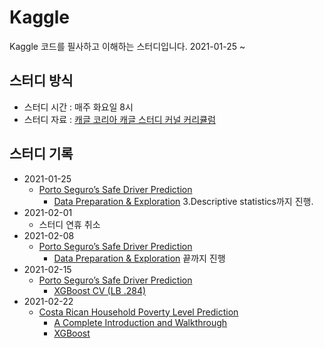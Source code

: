 # Kaggle
Kaggle 코드를 필사하고 이해하는 스터디입니다. 2021-01-25 ~

## 스터디 방식
- 스터디 시간 : 매주 화요일 8시
- 스터디 자료 : [캐글 코리아 캐글 스터디 커널 커리큘럼](https://kaggle-kr.tistory.com/32)

## 스터디 기록
- 2021-01-25
  - [Porto Seguro’s Safe Driver Prediction](https://www.kaggle.com/c/porto-seguro-safe-driver-prediction)
    - [Data Preparation & Exploration](https://www.kaggle.com/bertcarremans/data-preparation-exploration) 3.Descriptive statistics까지 진행.
- 2021-02-01
  - 스터디 연휴 취소
- 2021-02-08
  - [Porto Seguro’s Safe Driver Prediction](https://www.kaggle.com/c/porto-seguro-safe-driver-prediction)
    - [Data Preparation & Exploration](https://www.kaggle.com/bertcarremans/data-preparation-exploration) 끝까지 진행
- 2021-02-15
  - [Porto Seguro’s Safe Driver Prediction](https://www.kaggle.com/c/porto-seguro-safe-driver-prediction)
    - [XGBoost CV (LB .284)](https://www.kaggle.com/aharless/xgboost-cv-lb-284) 
- 2021-02-22
  - [Costa Rican Household Poverty Level Prediction](https://www.kaggle.com/c/costa-rican-household-poverty-prediction)
    - [A Complete Introduction and Walkthrough](https://www.kaggle.com/willkoehrsen/a-complete-introduction-and-walkthrough)
    - [XGBoost](https://www.kaggle.com/skooch/xgboost)
